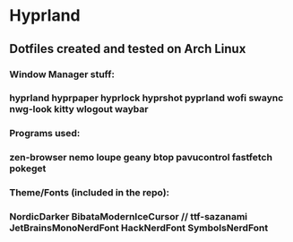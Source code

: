 # Hyprland

## Dotfiles created and tested on Arch Linux

### Window Manager stuff:
### hyprland hyprpaper hyprlock hyprshot pyprland wofi swaync nwg-look kitty wlogout waybar

### Programs used:
### zen-browser nemo loupe geany btop pavucontrol fastfetch pokeget

### Theme/Fonts (included in the repo):
### NordicDarker BibataModernIceCursor // ttf-sazanami JetBrainsMonoNerdFont HackNerdFont SymbolsNerdFont
